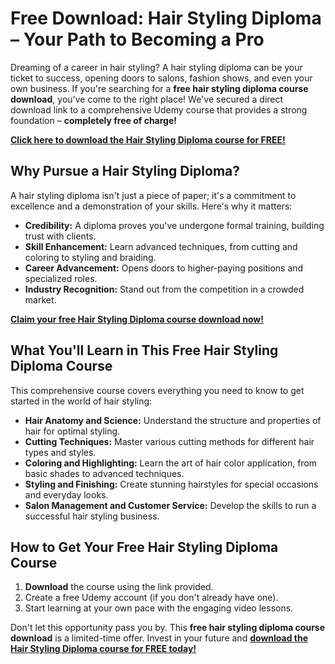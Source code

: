 # Free Download: Hair Styling Diploma – Your Path to Becoming a Pro

Dreaming of a career in hair styling? A hair styling diploma can be your ticket to success, opening doors to salons, fashion shows, and even your own business. If you're searching for a **free hair styling diploma course download**, you've come to the right place! We've secured a direct download link to a comprehensive Udemy course that provides a strong foundation – **completely free of charge!**

[**Click here to download the Hair Styling Diploma course for FREE!**](https://udemywork.com/hair-styling-diploma)

## Why Pursue a Hair Styling Diploma?

A hair styling diploma isn't just a piece of paper; it's a commitment to excellence and a demonstration of your skills. Here's why it matters:

*   **Credibility:** A diploma proves you've undergone formal training, building trust with clients.
*   **Skill Enhancement:** Learn advanced techniques, from cutting and coloring to styling and braiding.
*   **Career Advancement:** Opens doors to higher-paying positions and specialized roles.
*   **Industry Recognition:** Stand out from the competition in a crowded market.

[**Claim your free Hair Styling Diploma course download now!**](https://udemywork.com/hair-styling-diploma)

## What You'll Learn in This Free Hair Styling Diploma Course

This comprehensive course covers everything you need to know to get started in the world of hair styling:

*   **Hair Anatomy and Science:** Understand the structure and properties of hair for optimal styling.
*   **Cutting Techniques:** Master various cutting methods for different hair types and styles.
*   **Coloring and Highlighting:** Learn the art of hair color application, from basic shades to advanced techniques.
*   **Styling and Finishing:** Create stunning hairstyles for special occasions and everyday looks.
*   **Salon Management and Customer Service:** Develop the skills to run a successful hair styling business.

## How to Get Your Free Hair Styling Diploma Course

1.  **Download** the course using the link provided.
2.  Create a free Udemy account (if you don't already have one).
3.  Start learning at your own pace with the engaging video lessons.

Don't let this opportunity pass you by. This **free hair styling diploma course download** is a limited-time offer. Invest in your future and [**download the Hair Styling Diploma course for FREE today!**](https://udemywork.com/hair-styling-diploma)
